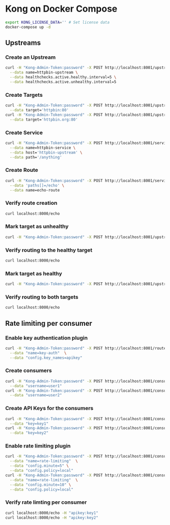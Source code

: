 # Kong on Docker Compose

```bash
export KONG_LICENSE_DATA='' # Set license data
docker-compose up -d
```

## Upstreams

### Create an Upstream

```bash
curl -H "Kong-Admin-Token:password" -X POST http://localhost:8001/upstreams \
  --data name=httpbin-upstream \
  --data healthchecks.active.healthy.interval=5 \
  --data healthchecks.active.unhealthy.interval=5
```

### Create Targets

```bash
curl -H "Kong-Admin-Token:password" -X POST http://localhost:8001/upstreams/httpbin-upstream/targets \
  --data target='httpbin:80'
curl -H "Kong-Admin-Token:password" -X POST http://localhost:8001/upstreams/httpbin-upstream/targets \
  --data target='httpbin.org:80'
```

### Create Service

```bash
curl -H "Kong-Admin-Token:password" -X POST http://localhost:8001/services \
  --data name=httpbin-service \
  --data host='httpbin-upstream' \
  --data path='/anything'
```

### Create Route

```bash
curl -H "Kong-Admin-Token:password" -X POST http://localhost:8001/services/httpbin-service/routes \
  --data 'paths[]=/echo' \
  --data name=echo-route
```

### Verify route creation

```bash
curl localhost:8000/echo
```

### Mark target as unhealthy

```bash
curl -H "Kong-Admin-Token:password" -X POST http://localhost:8001/upstreams/httpbin-upstream/targets/httpbin:80/unhealthy
```

### Verify routing to the healthy target

```bash
curl localhost:8000/echo
```

### Mark target as healthy

```bash
curl -H "Kong-Admin-Token:password" -X POST http://localhost:8001/upstreams/httpbin-upstream/targets/httpbin:80/healthy
```

### Verify routing to both targets

```bash
curl localhost:8000/echo
```

## Rate limiting per consumer

### Enable key authentication plugin

```bash
curl -H "Kong-Admin-Token:password" -X POST http://localhost:8001/routes/echo-route/plugins \
  --data "name=key-auth"  \
  --data "config.key_names=apikey"
```

### Create consumers

```bash
curl -H "Kong-Admin-Token:password" -X POST http://localhost:8001/consumers \
  --data "username=user1"
curl -H "Kong-Admin-Token:password" -X POST http://localhost:8001/consumers \
  --data "username=user2"
```

### Create API Keys for the consumers

```bash
curl -H "Kong-Admin-Token:password" -X POST http://localhost:8001/consumers/user1/key-auth \
  --data "key=key1"
curl -H "Kong-Admin-Token:password" -X POST http://localhost:8001/consumers/user2/key-auth \
  --data "key=key2"
```

### Enable rate limiting plugin

```bash
curl -H "Kong-Admin-Token:password" -X POST http://localhost:8001/consumers/user1/plugins \
  --data "name=rate-limiting"  \
  --data "config.minute=5" \
  --data "config.policy=local"
curl -H "Kong-Admin-Token:password" -X POST http://localhost:8001/consumers/user2/plugins \
  --data "name=rate-limiting"  \
  --data "config.minute=10" \
  --data "config.policy=local"
```

### Verify rate limting per consumer

```bash
curl localhost:8000/echo -H "apikey:key1"
curl localhost:8000/echo -H "apikey:key2"
```

